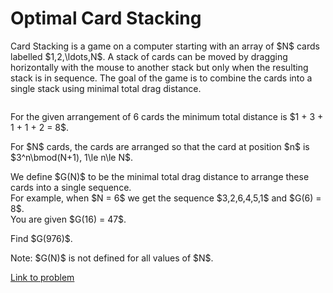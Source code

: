 # Optimal Card Stacking

<p>
Card Stacking is a game on a computer starting with an array of $N$ cards labelled $1,2,\ldots,N$.
A stack of cards can be moved by dragging horizontally with the mouse to another stack but only when the resulting stack is in sequence. The goal of the game is to combine the cards into a single stack using minimal total drag distance.
</p>

<div style="text-align:center;">
<img src="project/images/p750_optimal_card_stacking.png" class="dark_img" alt="" /></div>

<p>
For the given arrangement of 6 cards the minimum total distance is $1 + 3 + 1 + 1 + 2 = 8$.
</p>

<p>
For $N$ cards, the cards are arranged so that the card at position $n$ is $3^n\bmod(N+1), 1\le n\le N$.
</p>
<p>
We define $G(N)$ to be the minimal total drag distance to arrange these cards into a single sequence.<br />
For example, when $N = 6$ we get the sequence $3,2,6,4,5,1$ and $G(6) = 8$.<br />
You are given $G(16) = 47$.
</p>

<p>
Find $G(976)$.
</p>

<p>
Note: $G(N)$ is not defined for all values of $N$.
</p>

[Link to problem](https://projecteuler.net/problem=750)
